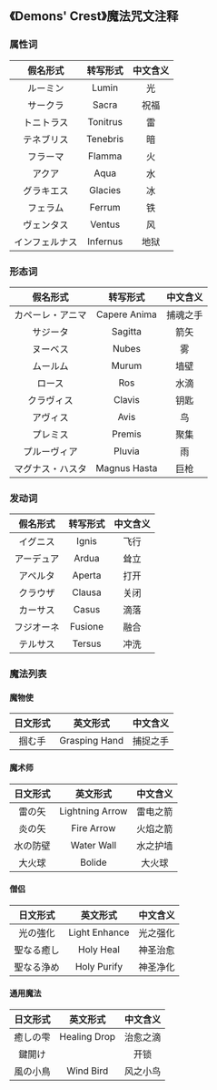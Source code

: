 ## 《Demons' Crest》魔法咒文注释

### 属性词

|假名形式|转写形式|中文含义|
|:--:|:--:|:--:|
|ルーミン|Lumin|光|
|サークラ|Sacra|祝福|
|トニトラス|Tonitrus|雷|
|テネブリス|Tenebris|暗|
|フラーマ|Flamma|火|
|アクア|Aqua|水|
|グラキエス|Glacies|冰|
|フェラム|Ferrum|铁|
|ヴェンタス|Ventus|风|
|インフェルナス|Infernus|地狱|

### 形态词

|假名形式|转写形式|中文含义|
|:--:|:--:|:--:|
|カペーレ・アニマ|Capere Anima|捕魂之手|
|サジータ|Sagitta|箭矢|
|ヌーベス|Nubes|雾|
|ムールム|Murum|墙壁|
|ロース|Ros|水滴|
|クラヴィス|Clavis|钥匙|
|アヴィス|Avis|鸟|
|プレミス|Premis|聚集|
|プルーヴィア|Pluvia|雨|
|マグナス・ハスタ|Magnus Hasta|巨枪|

### 发动词

|假名形式|转写形式|中文含义|
|:--:|:--:|:--:|
|イグニス|Ignis|飞行|
|アーデュア|Ardua|耸立|
|アペルタ|Aperta|打开|
|クラウザ|Clausa|关闭|
|カーサス|Casus|滴落|
|フジオーネ|Fusione|融合|
|テルサス|Tersus|冲洗|

### 魔法列表

#### 魔物使

|日文形式|英文形式|中文含义|
|:--:|:--:|:--:|
|掴む手|Grasping Hand|捕捉之手|

#### 魔术师

|日文形式|英文形式|中文含义|
|:--:|:--:|:--:|
|雷の矢|Lightning Arrow|雷电之箭|
|炎の矢|Fire Arrow|火焰之箭|
|水の防壁|Water Wall|水之护墙|
|大火球|Bolide|大火球|

#### 僧侣

|日文形式|英文形式|中文含义|
|:--:|:--:|:--:|
|光の強化|Light Enhance|光之强化|
|聖なる癒し|Holy Heal|神圣治愈|
|聖なる浄め|Holy Purify|神圣净化|

#### 通用魔法

|日文形式|英文形式|中文含义|
|:--:|:--:|:--:|
|癒しの雫|Healing Drop|治愈之滴|
|鍵開け||开锁|
|風の小鳥|Wind Bird|风之小鸟|
